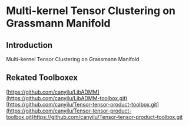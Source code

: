 # Multi-kernel Tensor Clustering on Grassmann Manifold
## Introduction
Multi-kernel Tensor Clustering on Grassmann Manifold
## Rekated Toolboxex
[https://github.com/canyilu/LibADMM](https://github.com/canyilu/LibADMM-toolbox.git)
[https://github.com/canyilu/Tensor-tensor-product-toolbox.git](https://github.com/canyilu/Tensor-tensor-product-toolbox.git)https://github.com/canyilu/Tensor-tensor-product-toolbox.git
